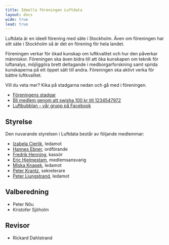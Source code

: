 ```yaml
---
title: Ideella föreningen Luftdata
layout: docs
wide: true
lead: true
---
```


Luftdata är en ideell förening med säte i Stockholm. Även om föreningen har sitt säte i Stockholm så är det en förening för hela landet.

Föreningen verkar för ökad kunskap om luftkvalitet och hur den påverkar människor. Föreningen ska även bidra till att öka kunskapen om teknik för luftanalys, möjliggöra brett deltagande i medborgarforskning samt sprida kunskaperna på ett öppet sätt till andra. Föreningen ska aktivt verka för bättre luftkvalitet.

Vill du veta mer? Kika på stadgarna nedan och gå med i föreningen. 

  * [Föreningens stadgar](stadgar.pdf)
  * [Bli medlem genom att swisha 100 kr till 1234547972](swish/)
  * [Luftbubblan - vår grupp på Facebook](https://www.facebook.com/groups/luftbubblan)

## Styrelse

Den nuvarande styrelsen i Luftdata består av följande medlemmar:

  * [Izabela Cierlik](mailto:izabela@luftdata.se), ledamot
  * [Hannes Ebner](mailto:hannes@luftdata.se), ordförande
  * [Fredrik Henning](mailto:fredrik@luftdata.se), kassör
  * [Eric Hjelmestam](mailto:eric@luftdata.se), medlemsansvarig
  * [Miska Knapek](miska@luftdata.se), ledamot
  * [Peter Krantz](mailto:peter@luftdata.se), sekreterare
  * [Peter Ljungstrand](mailto:peter.ljungstrand@luftdata.se), ledamot

## Valberedning

  * Peter Nõu
  * Kristofer Sjöholm
  
## Revisor

  * Rickard Dahlstrand
